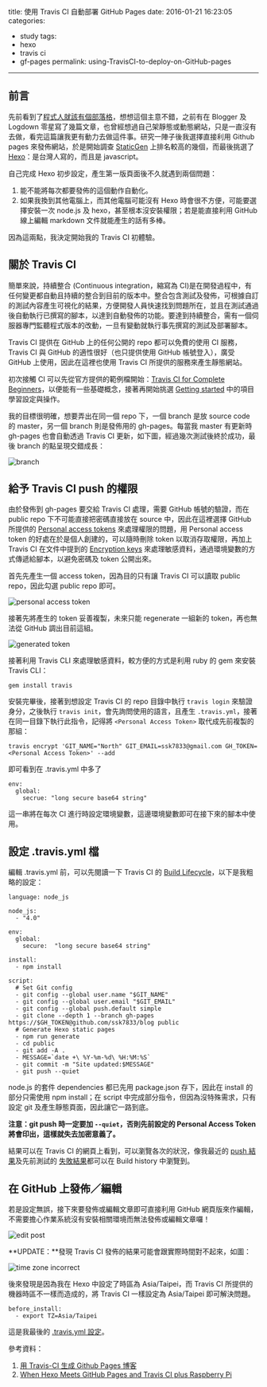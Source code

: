 title: 使用 Travis CI 自動部署 GitHub Pages
date: 2016-01-21 16:23:05
categories:
- study
tags:
- hexo
- travis ci
- gf-pages
permalink: using-TravisCI-to-deploy-on-GitHub-pages
---
## 前言
先前看到了[程式人就該有個部落格]( https://samkuo.me/post/2015/09/why-developers-should-have-a-blog/)，想想這個主意不錯，之前有在 Blogger 及 Logdown 零星寫了幾篇文章，也曾經想過自己架靜態或動態網站，只是一直沒有去做，看完這篇讓我更有動力去做這件事。研究一陣子後我選擇直接利用 Github pages 來發佈網站，於是開始調查 [StaticGen](https://www.staticgen.com/) 上排名較高的幾個，而最後挑選了 [Hexo](https://hexo.io)：是台灣人寫的，而且是 javascript。

自己完成 Hexo 初步設定，產生第一版頁面後不久就遇到兩個問題：
1. 能不能將每次都要發佈的這個動作自動化。
2. 如果我換到其他電腦上，而其他電腦可能沒有 Hexo 時會很不方便，可能要選擇安裝一次 node.js 及 hexo，甚至根本沒安裝權限；若是能直接利用 GitHub 線上編輯 markdown 文件就能產生的話有多棒。

因為這兩點，我決定開始我的 Travis CI 初體驗。

## 關於 Travis CI
簡單來說，持續整合 (Continuous integration，縮寫為 CI)是在開發過程中，有任何變更都自動且持續的整合到目前的版本中。整合包含測試及發佈，可根據自訂的測試內容產生可視化的結果，方便開發人員快速找到問題所在，並且在測試通過後自動執行已撰寫的腳本，以達到自動發佈的功能。要達到持續整合，需有一個伺服器專門監聽程式版本的改動，一旦有變動就執行事先撰寫的測試及部署腳本。

Travis CI 提供在 GitHub 上的任何公開的 repo 都可以免費的使用 CI 服務，Travis CI 與 GitHub 的適性很好（也只提供使用 GitHub 帳號登入），廣受 GitHub 上使用，因此在這裡也使用 Travis CI 所提供的服務來產生靜態網站。

初次接觸 CI 可以先從官方提供的範例檔開始：[Travis CI for Complete Beginners](https://docs.travis-ci.com/user/for-beginners)，以便能有一些基礎概念，接著再開始挑選 [Getting started](https://docs.travis-ci.com/user/getting-started/) 中的項目學習設定與操作。

我的目標很明確，想要弄出在同一個 repo 下，一個 branch 是放 source code 的 master，另一個 branch 則是發佈用的 gh-pages。每當我 master 有更新時 gh-pages 也會自動透過 Travis CI 更新，如下圖，經過幾次測試後終於成功，最後 branch 的點呈現交錯成長：

![branch](/blog/images/sourceTree.png "branch")

## 給予 Travis CI push 的權限
由於發佈到 gh-pages 要交給 Travis CI 處理，需要 GitHub 帳號的驗證，而在 public repo 下不可能直接把密碼直接放在 source 中，因此在這裡選擇 GitHub 所提供的 [Personal access tokens](https://github.com/settings/tokens) 來處理權限的問題，用 Personal access token 的好處在於是個人創建的，可以隨時刪除 token 以取消存取權限，再加上 Travis CI 在文件中提到的 [Encryption keys](https://docs.travis-ci.com/user/encryption-keys/) 來處理敏感資料，通過環境變數的方式傳遞給腳本，以避免密碼及 token 公開出來。

首先先產生一個 access token，因為目的只有讓 Travis CI 可以讀取 public repo，因此勾選 public repo 即可。

![personal access token](/blog/images/personalAccessToken.png "personal access token")

接著先將產生的 token 妥善複製，未來只能 regenerate 一組新的 token，再也無法從 GitHub 調出目前這組。

![generated token](/blog/images/generatedToken.png "generated token")

接著利用 Travis CLI 來處理敏感資料，較方便的方式是利用 ruby 的 gem 來安裝 Travis CLI：

```
gem install travis
```

安裝完畢後，接著到想設定 Travis CI 的 repo 目錄中執行 `travis login` 來驗證身分，之後執行 `travis init`，會先詢問使用的語言，且產生 `.travis.yml`，接著在同一目錄下執行此指令，記得將 `<Personal Access Token>` 取代成先前複製的那組：

```
travis encrypt 'GIT_NAME="North" GIT_EMAIL=ssk7833@gmail.com GH_TOKEN=<Personal Access Token>' --add
```

即可看到在 .travis.yml 中多了

```
env:
  global:
    secrue: "long secure base64 string"
```

這一串將在每次 CI 進行時設定環境變數，這邊環境變數即可在接下來的腳本中使用。

## 設定 .travis.yml 檔
編輯 .travis.yml 前，可以先閱讀一下 Travis CI 的 [Build Lifecycle](https://docs.travis-ci.com/user/customizing-the-build/)，以下是我粗略的設定：

```
language: node_js

node_js:
  - "4.0"

env:
  global:
    secure:  "long secure base64 string"

install:
  - npm install

script:
  # Set Git config
  - git config --global user.name "$GIT_NAME"
  - git config --global user.email "$GIT_EMAIL"
  - git config --global push.default simple
  - git clone --depth 1 --branch gh-pages https://$GH_TOKEN@github.com/ssk7833/blog public
  # Generate Hexo static pages
  - npm run generate
  - cd public
  - git add -A .
  - MESSAGE=`date +\ %Y-%m-%d\ %H:%M:%S`
  - git commit -m "Site updated:$MESSAGE"
  - git push --quiet
```

node.js 的套件 dependencies 都已先用 package.json 存下，因此在 install 的部分只需使用 npm install；在 script 中完成部分指令，但因為沒特殊需求，只有設定 git 及產生靜態頁面，因此讓它一路到底。

**注意：git push 時一定要加 `--quiet`，否則先前設定的 Personal Access Token 將會印出，這樣就失去加密意義了。**

結果可以在 Travis CI 的網頁上看到，可以瀏覽各次的狀況，像我最近的 [push 結果](https://travis-ci.org/ssk7833/blog/builds/101307260 )及先前測試的 [失敗結果]( https://travis-ci.org/ssk7833/blog/builds/100311173)都可以在 Build history 中瀏覽到。

## 在 GitHub 上發佈／編輯
若是設定無誤，接下來要發佈或編輯文章即可直接利用 GitHub 網頁版來作編輯，不需要擔心作業系統沒有安裝相關環境而無法發佈或編輯文章囉！

![edit post](/blog/images/editPost.png "edit post")

**UPDATE：**發現 Travis CI 發佈的結果可能會跟實際時間對不起來，如圖：

![time zone incorrect](/blog/images/TZIncorrect.png "time zone incorrect")

後來發現是因為我在 Hexo 中設定了時區為 Asia/Taipei，而 Travis CI 所提供的機器時區不一樣而造成的，將 Travis CI 一樣設定為 Asia/Taipei 即可解決問題。

```
before_install:
  - export TZ=Asia/Taipei
```

這是我最後的 [.travis.yml 設定](https://github.com/ssk7833/blog/blob/master/.travis.yml)。

參考資料：
1. [用 Travis-CI 生成 Github Pages 博客 ](https://farseerfc.me/zhs/travis-push-to-github-pages-blog.html)
2. [When Hexo Meets GitHub Pages and Travis CI plus Raspberry Pi](http://changyuheng.me/2015/when-hexo-static-site-meets-github-pages-and-travis-ci/)
